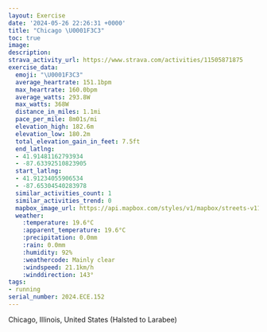 ```yaml
---
layout: Exercise
date: '2024-05-26 22:26:31 +0000'
title: "Chicago \U0001F3C3"
toc: true
image:
description:
strava_activity_url: https://www.strava.com/activities/11505871875
exercise_data:
  emoji: "\U0001F3C3"
  average_heartrate: 151.1bpm
  max_heartrate: 160.0bpm
  average_watts: 293.8W
  max_watts: 368W
  distance_in_miles: 1.1mi
  pace_per_mile: 8m01s/mi
  elevation_high: 182.6m
  elevation_low: 180.2m
  total_elevation_gain_in_feet: 7.5ft
  end_latlng:
  - 41.91481162793934
  - -87.63392510823905
  start_latlng:
  - 41.91234055906534
  - -87.65304540283978
  similar_activities_count: 1
  similar_activities_trend: 0
  mapbox_image_url: https://api.mapbox.com/styles/v1/mapbox/streets-v11/static/path-5+787af2-1.0(%7Bgy~Fnl~uOHmBGm%40C_A%3FoDAmDE%5BMGCEE_%40CwMIqMAQIIk%40Di%40%40MCEO%40mAGyPIy%40%3FkAImBMaACuI),pin-s-s+e5b22e(-87.65144,41.91374),pin-s-f+89ae00(-87.63682999999997,41.91479000000001)/auto/800x800?access_token=pk.eyJ1Ijoiam9zaGJlY2ttYW4iLCJhIjoiY205eWR2aDd1MWZ6djJrbXc4a3M0bWZleiJ9.XiG9OWkNcZk2QzjJbxLB4A
  weather:
    :temperature: 19.6°C
    :apparent_temperature: 19.6°C
    :precipitation: 0.0mm
    :rain: 0.0mm
    :humidity: 92%
    :weathercode: Mainly clear
    :windspeed: 21.1km/h
    :winddirection: 143°
tags:
- running
serial_number: 2024.ECE.152
---
```

Chicago, Illinois, United States (Halsted to Larabee)
